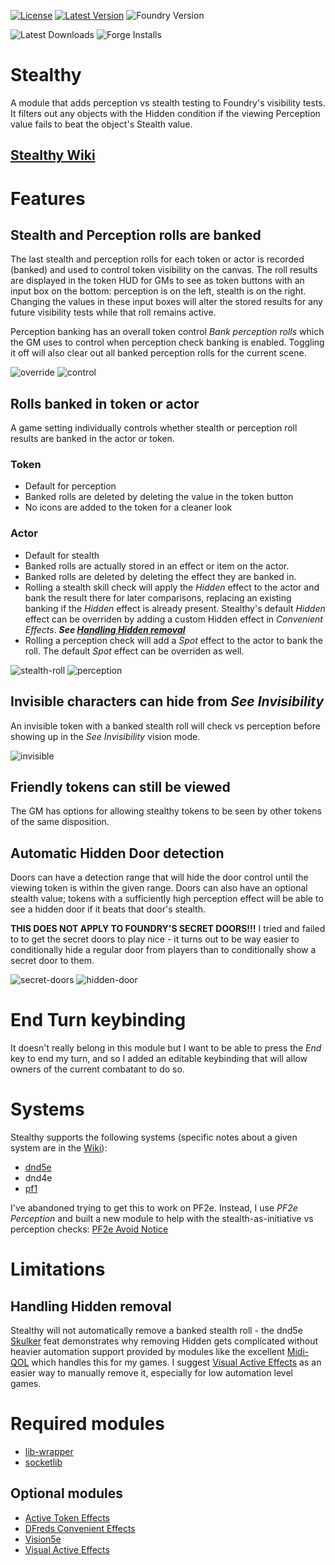 [![License](https://img.shields.io/github/license/eligarf/stealthy?label=License)](LICENSE)
[![Latest Version](https://img.shields.io/github/v/release/eligarf/stealthy?display_name=tag&sort=semver&label=Latest%20Version)](https://github.com/eligarf/stealthy/releases/latest)
![Foundry Version](https://img.shields.io/endpoint?url=https://foundryshields.com/version?url=https%3A%2F%2Fraw.githubusercontent.com%2Feligarf%2Fstealthy%2Fdev%2Fmodule.json)

![Latest Downloads](https://img.shields.io/github/downloads/eligarf/stealthy/latest/total?color=blue&label=latest%20downloads)
![Forge Installs](https://img.shields.io/badge/dynamic/json?label=Forge%20Installs&query=package.installs&suffix=%25&url=https%3A%2F%2Fforge-vtt.com%2Fapi%2Fbazaar%2Fpackage%2Fstealthy&colorB=4aa94a)

# Stealthy

A module that adds perception vs stealth testing to Foundry's visibility tests. It filters out any objects with the Hidden condition if the viewing Perception value fails to beat the object's Stealth value.

[Stealthy Wiki](https://github.com/Eligarf/stealthy/wiki)
---
# Features

## Stealth and Perception rolls are banked
The last stealth and perception rolls for each token or actor is recorded (banked) and used to control token visibility on the canvas. The roll results are displayed in the token HUD for GMs to see as token buttons with an input box on the bottom: perception is on the left, stealth is on the right. Changing the values in these input boxes will alter the stored results for any future visibility tests while that roll remains active.

Perception banking has an overall token control *Bank perception rolls* which the GM uses to control when perception check banking is enabled. Toggling it off will also clear out all banked perception rolls for the current scene.

![override](https://user-images.githubusercontent.com/16523503/213258088-73098735-321f-4542-9c8a-433be26cd014.gif)
![control](https://github.com/Eligarf/avoid-notice/assets/16523503/38d512f0-27dc-4eda-9e59-4a14078ba3f4)

## Rolls banked in token or actor 

A game setting individually controls whether stealth or perception roll results are banked in the actor or token.

### Token
* Default for perception
* Banked rolls are deleted by deleting the value in the token button
* No icons are added to the token for a cleaner look

### Actor
* Default for stealth
* Banked rolls are actually stored in an effect or item on the actor.
* Banked rolls are deleted by deleting the effect they are banked in.
* Rolling a stealth skill check will apply the *Hidden* effect to the actor and bank the result there for later comparisons, replacing an existing banking if the *Hidden* effect is already present. Stealthy's default *Hidden* effect can be overriden by adding a custom Hidden effect in *Convenient Effects*. ***See [Handling Hidden removal](#handling-hidden-removal)***
* Rolling a perception check will add a *Spot* effect to the actor to bank the roll. The default *Spot* effect can be overriden as well.

![stealth-roll](https://user-images.githubusercontent.com/16523503/209989026-e0d2dad2-8dc1-459c-8824-a2332ce8a9cd.gif)
![perception](https://user-images.githubusercontent.com/16523503/213257350-e382f584-1c5c-41a8-bf00-60705ec89bd0.gif)

## Invisible characters can hide from *See Invisibility*
An invisible token with a banked stealth roll will check vs perception before showing up in the *See Invisibility* vision mode.

![invisible](https://user-images.githubusercontent.com/16523503/210176827-03fda57a-6d09-4144-8253-b8b7cd9155ac.gif)

## Friendly tokens can still be viewed
The GM has options for allowing stealthy tokens to be seen by other tokens of the same disposition.

## Automatic Hidden Door detection
Doors can have a detection range that will hide the door control until the viewing token is within the given range. Doors can also have an optional stealth value; tokens with a sufficiently high perception effect will be able to see a hidden door if it beats that door's stealth. 

**THIS DOES NOT APPLY TO FOUNDRY'S SECRET DOORS!!!** I tried and failed to to get the secret doors to play nice - it turns out to be way easier to conditionally hide a regular door from players than to conditionally show a secret door to them.

![secret-doors](https://user-images.githubusercontent.com/16523503/212574216-6cc5b0ad-f432-441e-b11a-f4aa2b15cbd1.gif)
![hidden-door](https://user-images.githubusercontent.com/16523503/217671740-41aa7832-d495-49da-a149-948ebb6ccb2a.PNG)

# End Turn keybinding
It doesn't really belong in this module but I want to be able to press the *End* key to end my turn, and so I added an editable keybinding that will allow owners of the current combatant to do so.

# Systems
Stealthy supports the following systems (specific notes about a given system are in the [Wiki](https://github.com/Eligarf/stealthy/wiki)):
- [dnd5e](https://github.com/Eligarf/stealthy/wiki/D&D-5e)
- dnd4e
- [pf1](https://github.com/Eligarf/stealthy/wiki/Pathfinder-1e)

I've abandoned trying to get this to work on PF2e. Instead, I use *PF2e Perception* and built a new module to help with the stealth-as-initiative vs perception checks: [PF2e Avoid Notice](https://foundryvtt.com/packages/pf2e-avoid-notice) 

# Limitations

## Handling Hidden removal
Stealthy will not automatically remove a banked stealth roll - the dnd5e [Skulker](https://www.dndbeyond.com/feats/skulker) feat demonstrates why removing Hidden gets complicated without heavier automation support provided by modules like the excellent [Midi-QOL](https://foundryvtt.com/packages/midi-qol) which handles this for my games. I suggest [Visual Active Effects](https://foundryvtt.com/packages/visual-active-effects) as an easier way to manually remove it, especially for low automation level games. 

# Required modules
* [lib-wrapper](https://foundryvtt.com/packages/lib-wrapper)
* [socketlib](https://github.com/manuelVo/foundryvtt-socketlib)
## Optional modules
* [Active Token Effects](https://foundryvtt.com/packages/ATL)
* [DFreds Convenient Effects](https://foundryvtt.com/packages/dfreds-convenient-effects)
* [Vision5e](https://foundryvtt.com/packages/vision-5e)
* [Visual Active Effects](https://foundryvtt.com/packages/visual-active-effects)
